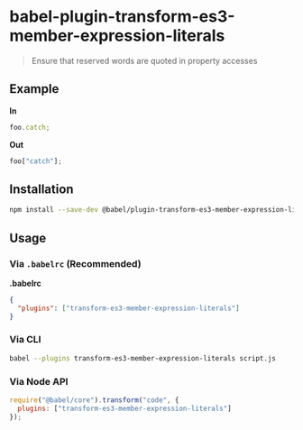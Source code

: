 # babel-plugin-transform-es3-member-expression-literals

> Ensure that reserved words are quoted in property accesses

## Example

**In**

```javascript
foo.catch;
```

**Out**

```javascript
foo["catch"];
```

## Installation

```sh
npm install --save-dev @babel/plugin-transform-es3-member-expression-literals
```

## Usage

### Via `.babelrc` (Recommended)

**.babelrc**

```json
{
  "plugins": ["transform-es3-member-expression-literals"]
}
```

### Via CLI

```sh
babel --plugins transform-es3-member-expression-literals script.js
```

### Via Node API

```javascript
require("@babel/core").transform("code", {
  plugins: ["transform-es3-member-expression-literals"]
});
```
